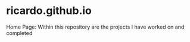 # ricardo.github.io
Home Page: Within this repository are the projects I have worked on and completed
